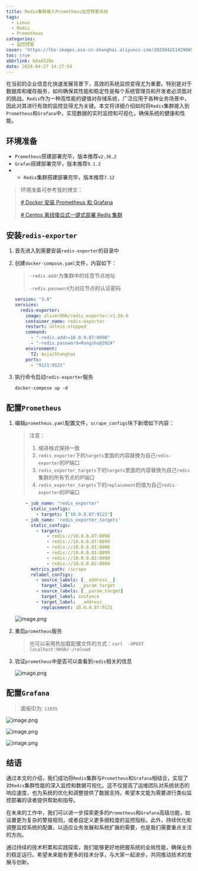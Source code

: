 ```yaml
---
title: Redis集群接入Prometheus监控预警系统
tags:
  - Linux
  - Redis
  - Prometheus
categories:
  - 监控预警
cover: 'https://lbs-images.oss-cn-shanghai.aliyuncs.com/20250425142906518.png'
toc: true
abbrlink: b0a4529e
date: 2024-04-27 14:27:54
---
```


在当前的企业信息化快速发展背景下，高效的系统监控变得尤为重要。特别是对于数据库和缓存服务，如何确保其性能和稳定性是每个系统管理员和开发者必须面对的挑战。`Redis`作为一种高性能的键值对存储系统，广泛应用于各种业务场景中，因此对其进行有效的监控显得尤为关键。本文将详细介绍如何将`Redis`集群接入到`Prometheus`和`Grafana`中，实现数据的实时监控和可视化，确保系统的健康和性能。

<!-- more -->

## 环境准备

- `Prometheus`搭建部署完毕，版本推荐`v2.36.2`
- `Grafan`搭建部署完毕，版本推荐`9.1.2`
- - `Redis`集群搭建部署完毕，版本推荐`7.12`

> 环境准备可参考我的博文：
>
> [# Docker 安装 Prometheus 和 Grafana](https://juejin.cn/post/7360629255258046475)
>
> [# Centos 离线傻瓜式一键式部署 Redis 集群](https://juejin.cn/post/7310412252552953865)

## 安装`redis-exporter`

1. 首先进入到需要安装`redis-exporter`的目录中

2. 创建`docker-compose.yaml`文件，内容如下：

   > `-redis.addr`为集群中的任意节点地址
   >
   > `-redis.password`为对应节点的认证密码

    ```yaml
    version: "3.8"
    services:
      redis-exporter:
        image: oliver006/redis_exporter:v1.58.0
        container_name: redis-exporter
        restart: unless-stopped
        command:
          - "-redis.addr=10.0.0.87:8098"
          - "-redis.password=Rongshu@2024"
        environment:
          TZ: Asia/Shanghai
        ports:
          - "9121:9121"
    ```

3. 执行命令启动`redis-exporter`服务
    ```shell
    docker-compose up -d
    ```

## 配置`Prometheus`

1. 编辑`prometheus.yaml`配置文件，`scrape_configs`块下新增如下内容：

   > 注意：
   > 1. 缩进格式保持一致
   > 2. `redis_exporter`下的`targets`里面的内容替换为自己`redis-exporter`的IP端口
   > 3. `redis_exporter_targets`下的`targets`里面的内容替换为自己`redis`集群的所有节点的IP端口
   > 4. `redis_exporter_targets`下的`replacement`的值为自己`redis-exporter`的IP端口

    ```yaml
        - job_name: "redis_exporter"
          static_configs:           
            - targets: ["10.0.0.87:9121"]
        - job_name: 'redis_exporter_targets'
          static_configs:
            - targets:              
                - redis://10.0.0.87:8098
                - redis://10.0.0.87:8099 
                - redis://10.0.0.81:8098    
                - redis://10.0.0.81:8099
                - redis://10.0.0.82:8098
                - redis://10.0.0.82:8099
          metrics_path: /scrape         
          relabel_configs:              
            - source_labels: [__address__]
              target_label: __param_target
            - source_labels: [__param_target]
              target_label: instance
            - target_label: __address__
              replacement: 10.0.0.87:9121
    ```

   ![image.png](https://lbs-images.oss-cn-shanghai.aliyuncs.com/20250425142809274.png)

2. 重启`prometheus`服务
   > 也可以采用热加载配置文件的方式：`curl  -XPOST localhost:9090/-/reload
    > `

3. 验证`prometheus`中是否可以查看到`redis`相关的信息

   ![image.png](https://lbs-images.oss-cn-shanghai.aliyuncs.com/20250425142809308.png)

## 配置`Grafana`

> 面板ID为: `11835`

![image.png](https://lbs-images.oss-cn-shanghai.aliyuncs.com/20250425142809346.png)

![image.png](https://lbs-images.oss-cn-shanghai.aliyuncs.com/20250425142809387.png)

![image.png](https://lbs-images.oss-cn-shanghai.aliyuncs.com/20250425142810511.png)

## 结语

通过本文的介绍，我们成功将`Redis`集群与`Prometheus`和`Grafana`相结合，实现了对`Redis`集群性能的深入监控和数据可视化。这不仅提高了运维团队对系统状态的响应速度，也为系统的优化和调整提供了数据支持。希望本文能为需要进行类似监控部署的读者提供帮助和指导。

在未来的工作中，我们可以进一步探索更多的`Prometheus`和`Grafana`高级功能，如设置更为复杂的警报规则，或者自定义更多细粒度的监控指标。此外，持续优化和调整监控系统的配置，以适应业务发展和系统扩展的需要，也是我们需要重点关注的方向。

通过持续的技术积累和实践探索，我们能够更好地把握系统的全局性能，确保业务的稳定运行。希望未来能有更多的技术分享，与大家一起进步，共同推动技术的发展与创新。